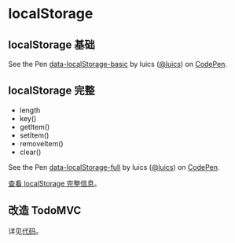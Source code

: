 # localStorage

## localStorage 基础

<p data-height="265" data-theme-id="0" data-slug-hash="mPgbyx" data-default-tab="js,result" data-user="luics" data-embed-version="2" class="codepen">See the Pen <a href="http://codepen.io/luics/pen/mPgbyx/">data-localStorage-basic</a> by luics (<a href="http://codepen.io/luics">@luics</a>) on <a href="http://codepen.io">CodePen</a>.</p>
<script async src="//assets.codepen.io/assets/embed/ei.js"></script>

## localStorage 完整

* length
* key()
* getItem()
* setItem()
* removeItem()
* clear()

<p data-height="300" data-theme-id="0" data-slug-hash="BKEByq" data-default-tab="js,result" data-user="luics" data-embed-version="2" class="codepen">See the Pen <a href="http://codepen.io/luics/pen/BKEByq/">data-localStorage-full</a> by luics (<a href="http://codepen.io/luics">@luics</a>) on <a href="http://codepen.io">CodePen</a>.</p>
<script async src="//assets.codepen.io/assets/embed/ei.js"></script>

[查看 localStorage 完整信息](https://developer.mozilla.org/en-US/docs/Web/API/Storage)。

## 改造 TodoMVC

详见[代码](https://github.com/luics/web-dev/blob/master/examples/data/TodoMVC-localStorage.html)。
